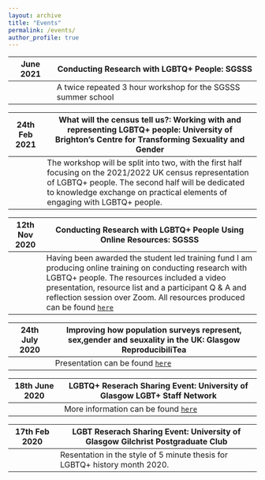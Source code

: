 ```yaml
---
layout: archive
title: "Events"
permalink: /events/
author_profile: true
---
```



June 2021        |Conducting Research with LGBTQ+ People: SGSSS
-----------------|---------------------------------------------------------------------------
&nbsp;           | A twice repeated 3 hour workshop for the SGSSS summer school

24th Feb 2021    |What will the census tell us?: Working with and representing LGBTQ+ people: University of Brighton’s Centre for Transforming Sexuality and Gender
-----------------|---------------------------------------------------------------------------
&nbsp;           | The workshop will be split into two, with the first half focusing on the 2021/2022 UK census representation of LGBTQ+ people. The second half will be dedicated to knowledge exchange on practical elements of engaging with LGBTQ+ people. 

                  
12th Nov 2020    |Conducting Research with LGBTQ+ People Using Online Resources: SGSSS
-----------------|---------------------------------------------------------------------------
&nbsp;           | Having been awarded the student led training fund I am producing online training on conducting research with LGBTQ+ people. The resources included a video presentation, resource list and a participant Q & A and reflection session over Zoom. All resources produced can be found [`here`](https://lgbtqsocsci.weebly.com/) 

24th July 2020   |Improving how population surveys represent, sex,gender and seuxality in the UK: Glasgow ReproducibiliTea
-----------------|---------------------------------------------------------------------------
&nbsp;           | Presentation can be found [`here`](https://www.youtube.com/watch?v=SNNzXhIWA0I&ab_channel=GlasgowReproducibiliTea)  

18th June 2020   |LGBTQ+ Reserach Sharing Event: University of Glasgow LGBT+ Staff Network 
-----------------|---------------------------------------------------------------------------
&nbsp;           | More information can be found [`here`](https://www.facebook.com/events/679643939546338/)  

17th Feb 2020    |LGBT Reserach Sharing Event: University of Glasgow Gilchrist Postgraduate Club
-----------------|---------------------------------------------------------------------------
&nbsp;           | Resentation in the style of 5 minute thesis for LGBTQ+ history month 2020. 

